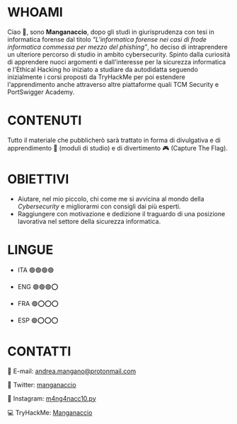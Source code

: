 # WHOAMI

Ciao 👋, sono **Manganaccio**, dopo gli studi in giurisprudenza con tesi in informatica forense dal titolo _"L'informatica forense nei casi di frode informatica commessa per mezzo del phishing"_, ho deciso di intraprendere un ulteriore percorso di studio in ambito cybersecurity. Spinto dalla curiosità di apprendere nuoci argomenti e dall'interesse per la sicurezza informatica e l'Ethical Hacking ho iniziato a studiare da autodidatta seguendo inizialmente i corsi proposti da TryHackMe per poi estendere l'apprendimento anche attraverso altre piattaforme quali TCM Security e PortSwigger Academy.

# CONTENUTI

Tutto il materiale che pubblicherò sarà trattato in forma di divulgativa e di apprendimento 📝 (moduli di studio) e di divertimento 🎮 (Capture The Flag). 

# OBIETTIVI

- Aiutare, nel mio piccolo, chi come me si avvicina al mondo della _Cybersecurity_ e migliorarmi con consigli dai più esperti.
- Raggiungere con motivazione e dedizione il traguardo di una posizione lavorativa nel settore della sicurezza informatica.

# LINGUE

- ITA    🟢🟢🟢🟢

- ENG    🟢🟢🟢⭕

- FRA    🟢⭕⭕⭕

- ESP    🟢⭕⭕⭕

# CONTATTI

📩 E-mail: andrea.mangano@protonmail.com

📱 Twitter: [manganaccio](https://twitter.com/manganaccio)

📸 Instagram: [m4ng4nacc10.py](https://www.instagram.com/m4ng4nacc10.py/)

💻 TryHackMe: [Manganaccio](https://tryhackme.com/p/Manganaccio)
<!---
Manganaccio/Manganaccio is a ✨ special ✨ repository because its `README.md` (this file) appears on your GitHub profile.
You can click the Preview link to take a look at your changes.
--->
